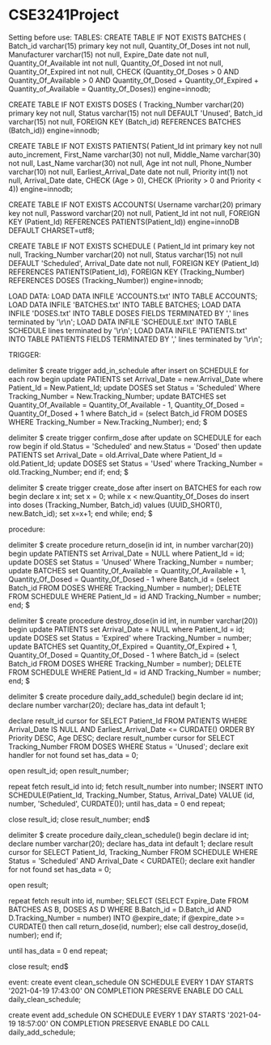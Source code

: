 # CSE3241Project

Setting before use:
TABLES:
CREATE TABLE IF NOT EXISTS BATCHES (
	Batch_id varchar(15) primary key not null,
	Quantity_Of_Doses int not null,
	Manufacturer varchar(15) not null,
	Expire_Date date not null,
	Quantity_Of_Available int not null,
	Quantity_Of_Dosed int not null,
	Quantity_Of_Expired int not null,
	CHECK (Quantity_Of_Doses > 0 AND Quantity_Of_Available > 0 AND Quantity_Of_Dosed + Quantity_Of_Expired + Quantity_of_Available = Quantity_Of_Doses)) engine=innodb;

CREATE TABLE IF NOT EXISTS DOSES (
	Tracking_Number varchar(20) primary key not null,
	Status varchar(15) not null DEFAULT 'Unused',
	Batch_id varchar(15) not null,
	FOREIGN KEY (Batch_id) REFERENCES BATCHES (Batch_id)) engine=innodb;

CREATE TABLE IF NOT EXISTS PATIENTS(
	Patient_Id int primary key not null auto_increment,
	First_Name varchar(30) not null,
	Middle_Name varchar(30) not null,
	Last_Name varchar(30) not null,
	Age int not null,
	Phone_Number varchar(10) not null,
	Earliest_Arrival_Date date not null,
	Priority int(1) not null,
	Arrival_Date date,
	CHECK (Age > 0),
	CHECK (Priority > 0 and Priority < 4)) engine=innodb;

CREATE TABLE IF NOT EXISTS ACCOUNTS(
	Username varchar(20) primary key not null,
	Password varchar(20) not null,
	Patient_Id int not null,
	FOREIGN KEY (Patient_Id) REFERENCES PATIENTS(Patient_Id)) engine=innoDB DEFAULT CHARSET=utf8;

CREATE TABLE IF NOT EXISTS SCHEDULE (
	Patient_Id int primary key not null,
	Tracking_Number varchar(20) not null,
	Status varchar(15) not null DEFAULT 'Scheduled',
	Arrival_Date date not null,
	FOREIGN KEY (Patient_Id) REFERENCES PATIENTS(Patient_Id),
	FOREIGN KEY (Tracking_Number) REFERENCES DOSES (Tracking_Number)) engine=innodb;

LOAD DATA:
LOAD DATA INFILE 'ACCOUNTS.txt' INTO TABLE ACCOUNTS;
LOAD DATA INFILE 'BATCHES.txt' INTO TABLE BATCHES;
LOAD DATA INFILE 'DOSES.txt' INTO TABLE DOSES FIELDS TERMINATED BY ',' lines terminated by '\r\n';
LOAD DATA INFILE 'SCHEDULE.txt' INTO TABLE SCHEDULE lines terminated by '\r\n';
LOAD DATA INFILE 'PATIENTS.txt' INTO TABLE PATIENTS FIELDS TERMINATED BY ',' lines terminated by '\r\n';


TRIGGER:

delimiter $
create trigger add_in_schedule after insert on SCHEDULE
for each row
begin
update PATIENTS set Arrival_Date = new.Arrival_Date where Patient_Id = New.Patient_Id;
update DOSES set Status = 'Scheduled' Where Tracking_Number = New.Tracking_Number;
update BATCHES set Quantity_Of_Available = Quantity_Of_Available - 1, Quantity_Of_Dosed = Quantity_Of_Dosed + 1 where Batch_id = (select Batch_id FROM DOSES WHERE Tracking_Number = New.Tracking_Number);
end;
$

delimiter $
create trigger confirm_dose after update on SCHEDULE
for each row
begin
if old.Status = 'Scheduled' and  new.Status = 'Dosed' then
update PATIENTS set Arrival_Date = old.Arrival_Date where Patient_Id = old.Patient_Id;
update DOSES set Status = 'Used' where Tracking_Number = old.Tracking_Number;
end if;
end;
$

delimiter $
create trigger create_dose after insert on BATCHES
for each row
begin
declare x int;
set x = 0;
while x < new.Quantity_Of_Doses do
insert into doses (Tracking_Number, Batch_id) values (UUID_SHORT(), new.Batch_id);
set x=x+1;
end while;
end;
$

procedure:

delimiter $
create procedure return_dose(in id int, in number varchar(20))
begin
update PATIENTS set Arrival_Date = NULL where Patient_Id = id;
update DOSES set Status = 'Unused' Where Tracking_Number = number;
update BATCHES set Quantity_Of_Available = Quantity_Of_Available + 1, Quantity_Of_Dosed = Quantity_Of_Dosed - 1 where Batch_id = (select Batch_id FROM DOSES WHERE Tracking_Number = number);
DELETE FROM SCHEDULE WHERE Patient_Id = id AND Tracking_Number = number;
end;
$

delimiter $
create procedure destroy_dose(in id int, in number varchar(20))
begin
update PATIENTS set Arrival_Date = NULL where Patient_Id = id;
update DOSES set Status = 'Expired' where Tracking_Number = number;
update BATCHES set Quantity_Of_Expired = Quantity_Of_Expired + 1, Quantity_Of_Dosed = Quantity_Of_Dosed - 1 where Batch_id = (select Batch_id FROM DOSES WHERE Tracking_Number = number);
DELETE FROM SCHEDULE WHERE Patient_Id = id AND Tracking_Number = number;
end;
$


delimiter $
create procedure daily_add_schedule()
begin
declare id int;
declare number varchar(20);
declare has_data int default 1;

declare result_id cursor for SELECT Patient_Id FROM PATIENTS WHERE Arrival_Date IS NULL AND Earliest_Arrival_Date <= CURDATE() ORDER BY Priority DESC, Age DESC;
declare result_number cursor for SELECT Tracking_Number FROM DOSES WHERE Status = 'Unused';
declare exit handler for not found set has_data = 0;


open result_id;
open result_number;

repeat
fetch result_id into id;
fetch result_number into number;
INSERT INTO SCHEDULE(Patient_Id, Tracking_Number, Status, Arrival_Date) VALUE (id, number, 'Scheduled', CURDATE());
until has_data = 0
end repeat;

close result_id;
close result_number;
end$

delimiter $
create procedure daily_clean_schedule()
begin
declare id int;
declare number varchar(20);
declare has_data int default 1;
declare result cursor for SELECT Patient_Id, Tracking_Number FROM SCHEDULE WHERE Status = 'Scheduled' AND Arrival_Date < CURDATE();
declare exit handler for not found set has_data = 0;

open result;

repeat
fetch result into id, number;
SELECT (SELECT Expire_Date FROM BATCHES AS B, DOSES AS D WHERE B.Batch_id = D.Batch_id AND D.Tracking_Number = number) INTO @expire_date;
if @expire_date >= CURDATE() then
call return_dose(id, number);
else
call destroy_dose(id, number);
end if;

until has_data = 0
end repeat;

close result;
end$


event:
create event clean_schedule
ON SCHEDULE EVERY 1 DAY
STARTS '2021-04-19 17:43:00' ON COMPLETION PRESERVE ENABLE
DO CALL daily_clean_schedule;

create event add_schedule
ON SCHEDULE EVERY 1 DAY
STARTS '2021-04-19 18:57:00' ON COMPLETION PRESERVE ENABLE
DO CALL daily_add_schedule;
